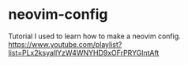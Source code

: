 # neovim-config

Tutorial I used to learn how to make a neovim config.
https://www.youtube.com/playlist?list=PLx2ksyallYzW4WNYHD9xOFrPRYGlntAft
